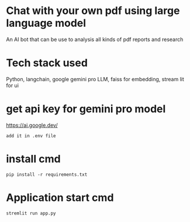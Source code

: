 # Chat with your own pdf using large language model
An AI bot that can be use to analysis all kinds of pdf reports and research

# Tech stack used
Python, langchain, google gemini pro LLM, faiss for embedding, stream lit for ui

# get api key for gemini pro model

https://ai.google.dev/

```add it in .env file```

# install cmd

```pip install -r requirements.txt```

# Application start cmd

```stremlit run app.py```
